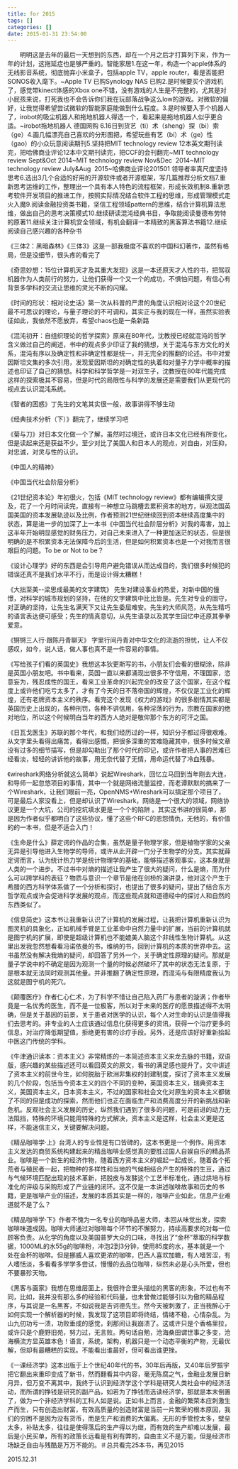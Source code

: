 ```yaml
---
title: for 2015
tags: []
categories: []
date: 2015-01-31 23:54:00
---
```



&emsp;&emsp;明明这是去年的最后一天想到的东西，却在一个月之后才打算列下来，作为一年的计划，这拖延症也是够严重的。智能家居1.在这一年，构造一个apple体系的无线影音系统，彻底抛弃小米盒子，包括apple TV，apple router，看是否能把SONOS收入麾下。~Apple TV 已购Synology NAS 已购2.是时候要买个游戏机了，感觉带kinect体感的Xbox one不错，没有游戏的人生是不完整的，尤其是对小屁孩来说，打死我也不会告诉你们我在玩部落战争这么low的游戏。对微软的偏好，让我觉得希望尝试微软的智能家庭能做到什么程度。3.是时候要入手个机器人了，irobot的吸尘机器人和拖地机器人得选一个，看起来是拖地机器人似乎更合适。~irobot拖地机器人 德国网购 6.16日到货艺（ti）术（sheng）探（bi）索（ge）4.画几幅漂亮自己喜欢的分形图把，希望玩些有艺（bi）术（ge）性（gao）的小众玩意阅读期刊5.坚持把MIT technology review 12本英文期刊读完，把哈佛商业评论12本中文期刊读完，把CCF的会刊翻完~MIT technology review Sept&Oct 2014~MIT technology review Nov&Dec  2014~MIT technology review July&Aug  2015~哈佛商业评论201501 领导者率真尺度坚持思考6.选出3几个合适的好用的开源软件或者开源框架，写几篇推荐分析文档7.重新思考运维的工作，整理出一个具有本人特色的流程框架，形成长效机制8.重新思考软件开发项目的推进工作，按照实际情况结合软件工程的思维，形成管理模式走火入魔9.阅读金融投资类书籍，坚信工程领域pattern的思维，结合计算机算法思维，做出自己的思考决策模式10.继续研读混沌经典书目，争取能阅读曼德布劳特的原著11.继续关注计算机安全领域，有机会翻译一本精致的黑客算法书籍12.继续阅读自己感兴趣的各种杂书

《三体2：黑暗森林》《三体3》这是一部我极度不喜欢的中国科幻著作，虽然有格局，但是没细节，很头疼的看完了

《奇思妙想：15位计算机天才及其重大发现》这是一本还原天才人性的书，把驾驭机器作为人类前行的努力，让他们获得一个又一个的成功，不惧怕问题，有信心有背景多学科的交流让思维的灵光不断的闪耀。

《时间的形状：相对论史话》第一次从科普的严肃的角度认识相对论这个20世纪最不可思议的理论，与量子理论的不可调和，其实正与我的现在一样，虽然实验表征如此，我依然不愿放弃，希望chaos也是一条新路

《混沌初开：自组织理论的哲学探索》原来在80年代，沈教授已经就混沌的哲学含义做过自己的阐述，书中的观点多少印证了我的猜想，关于混沌与东方文化的关系，混沌有序以及确定性和非确定性都是统一，并无完全的推翻的论述。书中对爱因斯坦文集的多次引用，发现爱因斯坦的对确定性的执着和对量子力学中概率的描述也印证了自己的猜想。科学和科学哲学是一对双生子，沈教授在80年代能完成这样的探索极其不容易，但是时代的局限性与科学的发展还是需要我们从更现代的视点去认识混沌系统。

《智者的困惑》丁先生的文笔其实很一般，故事讲得不够生动

《经典技术分析（下）》翻完了，继续学习吧

《菊与刀》对日本文化做一个了解，虽然时过境迁，或许日本文化已经有所变化，但是读起来还是获益不少。至少对比了美国人和日本人的观点，对自由，对压抑，对忠诚，对灵与性的认识。

《中国人的精神》

《中国当代社会阶层分析》

《21世纪资本论》年初很火，包括《MIT technology review》都有编辑撰文提及，花了一个月时间读完，直接有一种想立马跳槽去累积资本的地方，纵观法国英国美国的资本发展轨迹以及比例，作者预测21世纪继续回到资本继续高度集中的状态，算是进一步的加深了上一本书《中国当代社会阶层分析》对我的毒害，加上这半年开始明显感觉的财务压力，对自己未来进入了一种更加迷茫的状态，但是很明确的是不积累资本无法保障今后的生活，但是如何积累资本也是一个对我而言很艰巨的问题。To be or Not to be？

《设计心理学》好的东西是会引导用户避免错误从而达成目的，我们很多时候犯的错误还真不是我们水平不行，而是设计得太糟糕！

《大拙至美--梁思成最美的文字建筑》 先生对建设事业的热爱，对新中国的憧憬，对科学的城市规划的坚持，在他的文字建筑中比比皆是。先生对专业的固守，对正确的坚持，让先生名满天下又让先生委屈难安。先生的大师风范，从先生精巧的语言表达便可感受；先生的情真意切，从先生语录以及其学生回忆中还原其拳拳爱意。

《锵锵三人行·跟陈丹青聊天》 字里行间丹青对中华文化的流逝的担忧，让人不仅感叹，如今，说人话，做人事也真不是一件容易的事情。

《写给孩子们看的英国史》我想这本狄更斯写的书，小朋友们会看的很糊涂，除非是英国小朋友吧。书中看来，英国一直以来都涌现出很多不守信用，不理国家，恣意妄为，残忍成性的国王，看来工业革命的兴起完全的改变了这个国家，在这个程度上或许他们吃亏太多了，才有了今天的日不落帝国的辉煌，不仅仅是工业化的辉煌，还有老牌资本主义的秩序。看完这个发现《权力的游戏》的很多剧情其实都是英国历史上出现的，各种刑罚，各种不讲信用，各种淫荡的行为，宗教在国家的绝对地位，所以这个时候明白当年的西方人绝对是敬仰那个东方的可汗之国。

《日瓦戈医生》苏联的那个年代，和我们经历过的一样，知识分子都过得很艰难。从文字里头看得出痛苦，看得出感慨，把很多深重的苦难隐藏其中，很多时候文章没有过多的细节描写，但是却勾勒出了那个时代的印记，或许作者把人事的苦难已经看淡，轻轻的讲诉他的故事，用无奈代替了无情，用命运代替了冷血残暴。

《wireshark网络分析就这么简单》说起Wireshark，回忆立马回到当年刚去大连，和导师一起忽悠项目的事情，其中一个就是网络流量监控，而老谭默默的搞来了一个Wireshark，让我们眼前一亮，OpenNMS+Wireshark可以搞定那个项目了，可是最后人家没看上，但是却认识了Wireshark，网络是一个很大的领域，网络协议更是一个大坑，公司的挖坑填水更是一个个的陷阱 。其实这书讲的很简单，那是因为作者似乎都明白了这些协议，懂了这些个RFC的恩怨情仇，无他的，有价值的的一本书，但是不适合入门！

《生命是什么》薛定谔的作品的合集，虽然是量子物理学家，但是植物学家的父亲无异是引导他进入生物学的导师，或许从此开辟一门分子生物学的分支。其实就薛定谔而言，认为统计热力学是统计物理学的基础，能够描述客观事实，这本身就是人类的一个进步。不过书中对熵的描述让我产生了很大的疑问，什么是熵，而为什么可以跨学科的表征？物质与意识一个章节是他在剑桥的演讲录，他对这个产生于希腊的西方科学体系做了一个分析和探讨，也提出了很多的疑问，提出了结合东方哲学观点或许会促进科学发展的观点，而这些观点就和道德经中的探讨人和自然的东西类似了。

《信息简史》这本书让我重新认识了计算机的发展过程，让我把计算机重新认识为图灵机的具象化，正如机械手臂是工业革命中自然力量中的扩展，当前的计算机就是图宁机的扩展，即使是超级计算机也不能媲美人脑这个非线性生物计算机。从这里出发我忽然想看看冯诺依曼的书，维纳的书，回到计算机的本质的世界中去。这书虽然没有解决我熵的疑问，却回答了另外一个，关于确定性原理的疑问。那就是量子学说中的不确定是因为观测一个量的时候必然破坏了其中的状态无法复原，于是根本就无法同时观测其他量。并非推翻了确定性原理，而混沌与有限精度我认为这就是图宁机的死穴。

《颠覆医疗》作者仁心仁术，为了科学不惜让自己陷入药厂与患者的漩涡；作者毕竟是一名优秀的医生，而不是一位极客，所以对于未来的医疗的愿景描述得不太明确，但是关于基因的前景，关于患者对医学的认识，每个人对生命的认识是值得我们去思考的。非专业的人士应该通过信息化获得更多的资讯，获得一个治疗更多的信息，对治疗降低期望值，拒绝更有害的诊疗手段。另外，还是应该好好重新拾起中医这门传统的学科。

《牛津通识读本：资本主义》非常精炼的一本简述资本主义来龙去脉的书籍，双语版，感兴趣的某些描述还可以看回英文的原文，看书的满足感也提升了。文中讲述了资本主义的前世今生，如何脱胎于欧洲非集权的封建制度，探讨了资本主义发展的几个阶段，包括当今资本主义的四个不同的变种，英国资本主义，瑞典资本主义，美国资本主义，日本资本主义，不过的国家和社会文化对原生的资本主义都做了不同的但是成功的探索，然而他们也正在面临生产和消费高度分开的新挑战和新危机。反观社会主义发展的历史，纵然我们遇到了很多的问题，可是前进的动力无法阻挡，特殊的环境只能用特殊的方式解决，资本主义是这样，社会主义更是这样，不能迷信主义，关键要解决问题。

《精品咖啡学·上》台湾人的专业性是有口皆碑的，这本书更是一个例作。用资本主义发达的商贸系统构建起来的精品咖啡业感觉真的要胜过国人自娱自乐的精品茶业。咖啡是一个新生的经济作物，随着西方资本主义的崛起一起成长，随着各个拓荒者与殖民者一起，把物种的多样性和当地的气候相结合产生的特殊的生豆，通过与气候环境匹配出现的技术革新，把脱皮与发酵这个工艺半标准化，通过烘培与标准化的评级与采购形成了产业链的闭环。这不仅是一本讲述咖啡故事和历史的书籍，更是咖啡产业的描述，发展的本质其实是一样的，咖啡产业如此，信息产业难道就不是了么？

《精品咖啡学·下》作者不愧为一名专业的咖啡品鉴大师，本回从味觉出发，探索咖啡味道成因。咖啡大师通过对咖啡每个环节的不懈努力，持续高要求的对每一位顾客负责。从化学的角度以及美国普罗大众的口味，寻找出了“金杯”萃取的科学数据，1000ML的水55g的咖啡粉，冲泡2到3分钟，使用85度的水，基本就是一个处在金杯的咖啡。但是挪威人喜欢更浓的咖啡，巴西人喜欢加糖，有人嗜苦涩，有人嗜恬淡，多看看多学学多尝试，慢慢的去品位咖啡，纵然未必是心头所爱，但也不要暴殄天物。

《黑客与画家》我想在思维层面上，我很符合里头描绘的黑客的形象，不过也有不同，比如，我并没有那么多的经验和代码量，也未曾做过能够引以为傲的精品程序，与其说是一名黑客，不如说我是吉诃德先生。然今天被刺激了，正当我醉心于如何实现一个解析器的时候，我发现了这项目即将终结，情绪不稳，心情杂乱。为山九仞功亏一溃，功败垂成的感觉，刹那间让我崩溃了。这或许只是个香格里拉，或许只是个鹿野旧苑，努力过，无言败。两句话自勉，沧海桑田谓世事之多变，沧海横流方显英雄本色！语言，系统，架构，机器只是一个动态平衡的产物，无最优解，但却有最糟糕的实现。不能看出谁最好，但可看出谁更挫。

《一课经济学》这本出版于上个世纪40年代的书，30年后再版，又40年后罗振宇把它翻出来重印变成了新书，然而翻看其中内容，毫无陈腐之气，金融业发展日新月异，但万变不离其中，我终于认识到经济学这个学科是研究人类社会中的经济活动，而所谓的挣钱是研究的副产品，如若为了挣钱而选读经济学，那就是本末倒置了，做为一个非经济学科的工科人如是说。正如书上而言，金融的繁荣本应刺激生产而生，只有创造出财富，有效高质量的创造财富是当前一片繁荣的根本原因，我们的穷困不是因为没有货币，而是生产和消费的大偏离。无形的手管控太多，壁垒太多，补贴太多，往往是使得落后的生产得以为继，而有效的生产却难以发展，最后是小民买单，所有的政策长远看是有利有弊的，自由主义不是万能，但是经济市场缺乏自由与残酷是万万不能的。＃总共看完25本书，再见2015

2015.12.31
